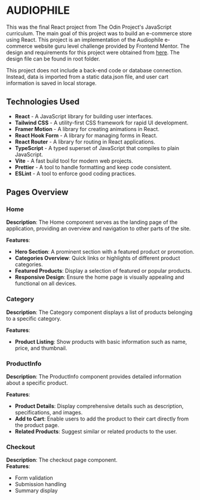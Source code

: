 # AUDIOPHILE

This was the final React project from The Odin Project's JavaScript curriculum. The main goal of this project was to build an e-commerce store using React. This project is an implementation of the Audiophile e-commerce website guru level challenge provided by Frontend Mentor. The design and requirements for this project were obtained from [here](https://www.frontendmentor.io/challenges/audiophile-ecommerce-website-C8cuSd_wx). The design file can be found in root folder.

This project does not include a back-end code or database connection. Instead, data is imported from a static data.json file, and user cart information is saved in local storage.

## Technologies Used

- **React** - A JavaScript library for building user interfaces.
- **Tailwind CSS** - A utility-first CSS framework for rapid UI development.
- **Framer Motion** - A library for creating animations in React.
- **React Hook Form** - A library for managing forms in React.
- **React Router** - A library for routing in React applications.
- **TypeScript** - A typed superset of JavaScript that compiles to plain JavaScript.
- **Vite** - A fast build tool for modern web projects.
- **Prettier** - A tool to handle formatting and keep code consistent.
- **ESLint** - A tool to enforce good coding practices.

## Pages Overview

### Home

**Description**: The Home component serves as the landing page of the application, providing an overview and navigation to other parts of the site.

**Features**:

- **Hero Section**: A prominent section with a featured product or promotion.
- **Categories Overview**: Quick links or highlights of different product categories.
- **Featured Products**: Display a selection of featured or popular products.
- **Responsive Design**: Ensure the home page is visually appealing and functional on all devices.

### Category

**Description**: The Category component displays a list of products belonging to a specific category.

**Features**:

- **Product Listing**: Show products with basic information such as name, price, and thumbnail.

### ProductInfo

**Description**: The ProductInfo component provides detailed information about a specific product.

**Features**:

- **Product Details**: Display comprehensive details such as description, specifications, and images.
- **Add to Cart**: Enable users to add the product to their cart directly from the product page.
- **Related Products**: Suggest similar or related products to the user.

### Checkout

**Description**: The checkout page component.  
**Features**:

- Form validation
- Submission handling
- Summary display